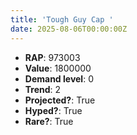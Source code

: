 ```yaml
---
title: 'Tough Guy Cap '
date: 2025-08-06T00:00:00Z
---
```

- **RAP**: 973003
- **Value**: 1800000
- **Demand level**: 0
- **Trend**: 2
- **Projected?**: True
- **Hyped?**: True
- **Rare?**: True
